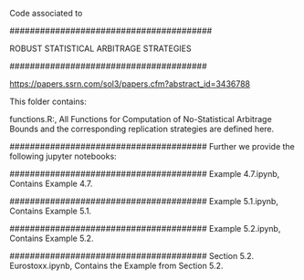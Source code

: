 Code associated to

########################################

ROBUST STATISTICAL ARBITRAGE STRATEGIES

#######################################

https://papers.ssrn.com/sol3/papers.cfm?abstract_id=3436788


This folder contains:

functions.R:, 
All Functions for Computation of No-Statistical Arbitrage Bounds and the corresponding replication strategies are defined here.

#######################################
Further we provide the following jupyter notebooks:

#######################################
Example 4.7.ipynb, 
Contains Example 4.7.

#######################################
Example 5.1.ipynb, 
Contains Example 5.1. 

#######################################
Example 5.2.ipynb, 
Contains Example 5.2. 

#######################################
Section 5.2. Eurostoxx.ipynb, 
Contains the Example from Section 5.2.
